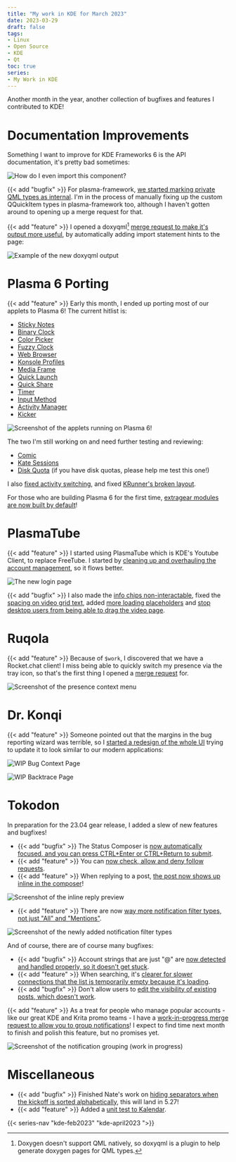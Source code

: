 ```yaml
---
title: "My work in KDE for March 2023"
date: 2023-03-29
draft: false
tags:
- Linux
- Open Source
- KDE
- Qt
toc: true
series:
- My Work in KDE
---
```


Another month in the year, another collection of bugfixes and features I contributed to KDE!

# Documentation Improvements

Something I want to improve for KDE Frameworks 6 is the API documentation, it's pretty bad
sometimes:

![How do I even import this component?](29_152318.webp)

{{< add "bugfix" >}} For plasma-framework, [we started marking private QML types as internal](https://invent.kde.org/frameworks/plasma-framework/-/merge_requests/722). I'm in the process of manually fixing up the custom QQuickItem types in plasma-framework
too, although I haven't gotten around to opening up a merge request for that.

{{< add "feature" >}} I opened a doxyqml[^1] [merge request to make it's output more useful](https://invent.kde.org/sdk/doxyqml/-/merge_requests/16), by automatically
adding import statement hints to the page:

![Example of the new doxyqml output](image.webp)

# Plasma 6 Porting

{{< add "feature" >}} Early this month, I ended up porting most of our applets to Plasma 6! The current
hitlist is:
* [Sticky Notes](https://invent.kde.org/plasma/kdeplasma-addons/-/merge_requests/339)
* [Binary Clock](https://invent.kde.org/plasma/kdeplasma-addons/-/merge_requests/340)
* [Color Picker](https://invent.kde.org/plasma/kdeplasma-addons/-/merge_requests/341)
* [Fuzzy Clock](https://invent.kde.org/plasma/kdeplasma-addons/-/merge_requests/344)
* [Web Browser](https://invent.kde.org/plasma/kdeplasma-addons/-/merge_requests/352)
* [Konsole Profiles](https://invent.kde.org/plasma/kdeplasma-addons/-/merge_requests/347)
* [Media Frame](https://invent.kde.org/plasma/kdeplasma-addons/-/merge_requests/348)
* [Quick Launch](https://invent.kde.org/plasma/kdeplasma-addons/-/merge_requests/349)
* [Quick Share](https://invent.kde.org/plasma/kdeplasma-addons/-/merge_requests/350)
* [Timer](https://invent.kde.org/plasma/kdeplasma-addons/-/merge_requests/351)
* [Input Method](https://invent.kde.org/plasma/plasma-desktop/-/merge_requests/1420)
* [Activity Manager](https://invent.kde.org/plasma/plasma-desktop/-/merge_requests/1421)
* [Kicker](https://invent.kde.org/plasma/plasma-desktop/-/merge_requests/1419)

![Screenshot of the applets running on Plasma 6!](plasma6-applets.webp)

The two I'm still working on and need further testing and reviewing:
* [Comic](https://invent.kde.org/plasma/kdeplasma-addons/-/merge_requests/342)
* [Kate Sessions](https://invent.kde.org/plasma/kdeplasma-addons/-/merge_requests/346)
* [Disk Quota](https://invent.kde.org/plasma/kdeplasma-addons/-/merge_requests/343) (if you have disk quotas, please help me test this one!)

I also [fixed activity switching](https://invent.kde.org/frameworks/kactivities/-/merge_requests/24), and fixed [KRunner's broken layout](https://invent.kde.org/plasma/milou/-/merge_requests/54).

For those who are building Plasma 6 for the first time, [extragear modules are now built by default](https://invent.kde.org/sdk/kdesrc-build/-/merge_requests/208)!

# PlasmaTube

{{< add "feature" >}} I started using PlasmaTube which is KDE's Youtube Client, to replace FreeTube. I started by
[cleaning up and overhauling the account management](https://invent.kde.org/multimedia/plasmatube/-/merge_requests/43), so it flows better.

![The new login page](login.webp)

{{< add "bugfix" >}} I also made the [info chips non-interactable](https://invent.kde.org/multimedia/plasmatube/-/merge_requests/41), fixed the [spacing on video grid text](https://invent.kde.org/multimedia/plasmatube/-/merge_requests/40), added [more loading placeholders](https://invent.kde.org/multimedia/plasmatube/-/merge_requests/42) and
[stop desktop users from being able to drag the video page](https://invent.kde.org/multimedia/plasmatube/-/merge_requests/38).

# Ruqola

{{< add "feature" >}} Because of `$work`, I discovered that we have a Rocket.chat client! I miss being able to quickly switch my presence
via the tray icon, so that's the first thing I opened a [merge request](https://invent.kde.org/network/ruqola/-/merge_requests/110) for.

![Screenshot of the presence context menu](indicator.webp)

# Dr. Konqi

{{< add "feature" >}} Someone pointed out that the margins in the bug reporting wizard was terrible, so I [started a redesign of the whole UI](https://invent.kde.org/plasma/drkonqi/-/merge_requests/96) trying to update it to look similar to our modern applications:

![WIP Bug Context Page](bugcontext.webp)

![WIP Backtrace Page](crash.webp)

# Tokodon

In preparation for the 23.04 gear release, I added a slew of new features and bugfixes!

* {{< add "bugfix" >}} The Status Composer is [now automatically focused, and you can press CTRL+Enter
or CTRL+Return to submit](https://invent.kde.org/network/tokodon/-/merge_requests/182).
* {{< add "feature" >}} You can [now check, allow and deny follow requests](https://invent.kde.org/network/tokodon/-/merge_requests/175).
* {{< add "feature" >}} When replying to a post, [the post now shows up inline in the composer](https://invent.kde.org/network/tokodon/-/merge_requests/174)!

![Screenshot of the inline reply preview](preview.webp)

* {{< add "feature" >}} There are now [way more notification filter types, not just "All" and "Mentions"](https://invent.kde.org/network/tokodon/-/merge_requests/184).

![Screenshot of the newly added notification filter types](notifications.webp)

And of course, there are of course many bugfixes:

* {{< add "bugfix" >}} Account strings that are just "@" are [now detected and handled properly, so it doesn't get stuck](https://invent.kde.org/network/tokodon/-/merge_requests/194).
* {{< add "feature" >}} When searching, it's [clearer for slower connections that the list is temporarily empty because it's loading](https://invent.kde.org/network/tokodon/-/commit/8bad39b41083e43a6b63be9f2ab9b7dfd31e3927).
* {{< add "bugfix" >}} Don't allow users to [edit the visibility of existing posts, which doesn't work](https://invent.kde.org/network/tokodon/-/merge_requests/162).

{{< add "feature" >}} As a treat for people who manage popular accounts - like our great KDE and Krita promo teams - I have a [work-in-progress merge request to allow you to group notifications](https://invent.kde.org/network/tokodon/-/merge_requests/181)! I expect to find time next month to finish and polish this feature, but no promises yet.

![Screenshot of the notification grouping (work in progress)](grouping.webp)

# Miscellaneous

* {{< add "bugfix" >}} Finished Nate's work on [hiding separators when the kickoff is sorted alphabetically](https://invent.kde.org/plasma/plasma-desktop/-/merge_requests/1433), this will land in 5.27!
* {{< add "feature" >}} Added a [unit test to Kalendar](https://invent.kde.org/pim/kalendar/-/merge_requests/325).

[^1]: Doxygen doesn't support QML natively, so doxyqml is a plugin to help generate doxygen pages for QML types.

{{< series-nav "kde-feb2023" "kde-april2023 ">}}
